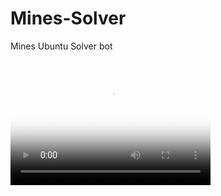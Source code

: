 # Mines-Solver
Mines Ubuntu Solver bot

<video src="minesvideo2.mkv" poster="poster.jpg" width="320" height="200" controls preload></video>
